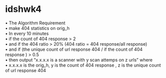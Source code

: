 # idshwk4
• The Algorithm Requirement  
• make 404 statistics on orig_h  
• In every 10 minutes  
• if the count of 404 response > 2  
• and if the 404 ratio > 20% (404 ratio = 404 response/all response)  
• and if (the unique count of url response 404 / if the count of 404 response ) > 0.5  
• then output ”x.x.x.x is a scanner with y scan attemps on z urls” where  
• x.x.x.x is the orig_h, y is the count of 404 response , z is the unique count of url response 404
